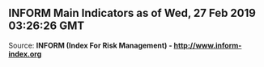 ## INFORM Main Indicators as of Wed, 27 Feb 2019 03:26:26 GMT

Source: **INFORM (Index For Risk Management) - http://www.inform-index.org**